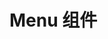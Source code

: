 # Menu 组件

<script setup>
  import demo from "./demo.vue"
    import demoVertical from "./demoVertical.vue"
  import preView from "@/components/preview/preview.vue"
</script>
<demo />
<pre-view compName="menu" vueFName="demo" />

<demoVertical />
<pre-view compName="menu" vueFName="demoVertical" />
